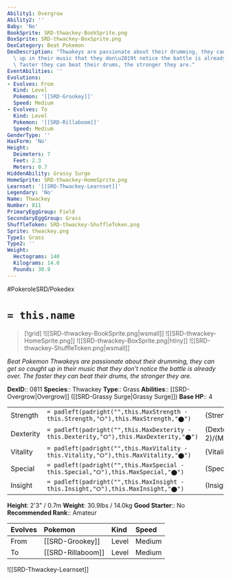 ```yaml
---
Ability1: Overgrow
Ability2: ''
Baby: 'No'
BookSprite: SRD-thwackey-BookSprite.png
BoxSprite: SRD-thwackey-BoxSprite.png
DexCategory: Beat Pokemon
DexDescription: "Thwakeys are passionate about their drumming, they can get so caught\
  \ up in their music that they don\u2019t notice the battle is already over. The\
  \ faster they can beat their drums, the stronger they are."
EventAbilities: ''
Evolutions:
- Evolves: From
  Kind: Level
  Pokemon: '[[SRD-Grookey]]'
  Speed: Medium
- Evolves: To
  Kind: Level
  Pokemon: '[[SRD-Rillaboom]]'
  Speed: Medium
GenderType: ''
HasForm: 'No'
Height:
  Deimeters: 7
  Feet: 2.3
  Meters: 0.7
HiddenAbility: Grassy Surge
HomeSprite: SRD-thwackey-HomeSprite.png
Learnset: '[[SRD-Thwackey-Learnset]]'
Legendary: 'No'
Name: Thwackey
Number: 811
PrimaryEggGroup: Field
SecondaryEggGroup: Grass
ShuffleToken: SRD-thwackey-ShuffleToken.png
Sprite: thwackey.png
Type1: Grass
Type2: ''
Weight:
  Hectograms: 140
  Kilograms: 14.0
  Pounds: 30.9
---
```


#PokeroleSRD/Pokedex

# `= this.name`

> [!grid]
> ![[SRD-thwackey-BookSprite.png|wsmall]]
> ![[SRD-thwackey-HomeSprite.png]]
> ![[SRD-thwackey-BoxSprite.png|htiny]]
> ![[SRD-thwackey-ShuffleToken.png|wsmall]]


*Beat Pokemon*
*Thwakeys are passionate about their drumming, they can get so caught up in their music that they don’t notice the battle is already over. The faster they can beat their drums, the stronger they are.*

**DexID**:: 0811
**Species**:: Thwackey
**Type**:: Grass
**Abilities**:: [[SRD-Overgrow|Overgrow]] ([[SRD-Grassy Surge|Grassy Surge]])
**Base HP**:: 4

|           |                                                                                        |                                          |
| --------- | -------------------------------------------------------------------------------------- | ---------------------------------------- |
| Strength  | `= padleft(padright("",this.MaxStrength - this.Strength,"⭘"),this.MaxStrength,"⬤")`    | (Strength::2)/(MaxStrength::5)   |
| Dexterity | `= padleft(padright("",this.MaxDexterity - this.Dexterity,"⭘"),this.MaxDexterity,"⬤")` | (Dexterity:: 2)/(MaxDexterity::5) |
| Vitality  | `= padleft(padright("",this.MaxVitality - this.Vitality,"⭘"),this.MaxVitality,"⬤")`    | (Vitality::2)/(MaxVitality::5)   |
| Special   | `= padleft(padright("",this.MaxSpecial - this.Special,"⭘"),this.MaxSpecial,"⬤")`       | (Special::2)/(MaxSpecial::4)     |
| Insight   | `= padleft(padright("",this.MaxInsight - this.Insight,"⭘"),this.MaxInsight,"⬤")`       | (Insight::2)/(MaxInsight::4)     |

**Height**: 2'3" / 0.7m
**Weight**: 30.9lbs / 14.0kg
**Good Starter**:: No
**Recommended Rank**:: Amateur

| Evolves   | Pokemon           | Kind   | Speed   |
|:----------|:------------------|:-------|:--------|
| From      | [[SRD-Grookey]]   | Level  | Medium  |
| To        | [[SRD-Rillaboom]] | Level  | Medium  |

![[SRD-Thwackey-Learnset]]